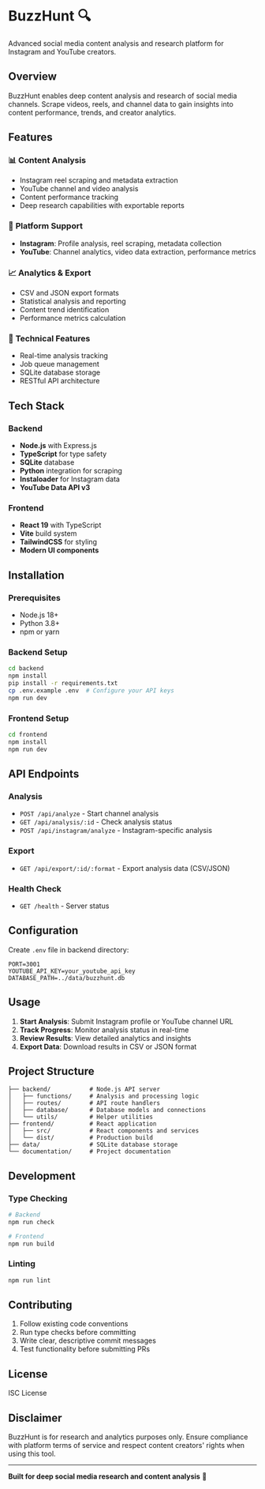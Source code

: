 # BuzzHunt 🔍

Advanced social media content analysis and research platform for Instagram and YouTube creators.

## Overview

BuzzHunt enables deep content analysis and research of social media channels. Scrape videos, reels, and channel data to gain insights into content performance, trends, and creator analytics.

## Features

### 📊 **Content Analysis**
- Instagram reel scraping and metadata extraction
- YouTube channel and video analysis
- Content performance tracking
- Deep research capabilities with exportable reports

### 🎯 **Platform Support**
- **Instagram**: Profile analysis, reel scraping, metadata collection
- **YouTube**: Channel analytics, video data extraction, performance metrics

### 📈 **Analytics & Export**
- CSV and JSON export formats
- Statistical analysis and reporting
- Content trend identification
- Performance metrics calculation

### 🔧 **Technical Features**
- Real-time analysis tracking
- Job queue management
- SQLite database storage
- RESTful API architecture

## Tech Stack

### Backend
- **Node.js** with Express.js
- **TypeScript** for type safety
- **SQLite** database
- **Python** integration for scraping
- **Instaloader** for Instagram data
- **YouTube Data API v3**

### Frontend
- **React 19** with TypeScript
- **Vite** build system
- **TailwindCSS** for styling
- **Modern UI components**

## Installation

### Prerequisites
- Node.js 18+
- Python 3.8+
- npm or yarn

### Backend Setup
```bash
cd backend
npm install
pip install -r requirements.txt
cp .env.example .env  # Configure your API keys
npm run dev
```

### Frontend Setup
```bash
cd frontend
npm install
npm run dev
```

## API Endpoints

### Analysis
- `POST /api/analyze` - Start channel analysis
- `GET /api/analysis/:id` - Check analysis status
- `POST /api/instagram/analyze` - Instagram-specific analysis

### Export
- `GET /api/export/:id/:format` - Export analysis data (CSV/JSON)

### Health Check
- `GET /health` - Server status

## Configuration

Create `.env` file in backend directory:
```env
PORT=3001
YOUTUBE_API_KEY=your_youtube_api_key
DATABASE_PATH=../data/buzzhunt.db
```

## Usage

1. **Start Analysis**: Submit Instagram profile or YouTube channel URL
2. **Track Progress**: Monitor analysis status in real-time
3. **Review Results**: View detailed analytics and insights
4. **Export Data**: Download results in CSV or JSON format

## Project Structure

```
├── backend/           # Node.js API server
│   ├── functions/     # Analysis and processing logic
│   ├── routes/        # API route handlers
│   ├── database/      # Database models and connections
│   └── utils/         # Helper utilities
├── frontend/          # React application
│   ├── src/           # React components and services
│   └── dist/          # Production build
├── data/              # SQLite database storage
└── documentation/     # Project documentation
```

## Development

### Type Checking
```bash
# Backend
npm run check

# Frontend  
npm run build
```

### Linting
```bash
npm run lint
```

## Contributing

1. Follow existing code conventions
2. Run type checks before committing
3. Write clear, descriptive commit messages
4. Test functionality before submitting PRs

## License

ISC License

## Disclaimer

BuzzHunt is for research and analytics purposes only. Ensure compliance with platform terms of service and respect content creators' rights when using this tool.

---

**Built for deep social media research and content analysis** 🚀